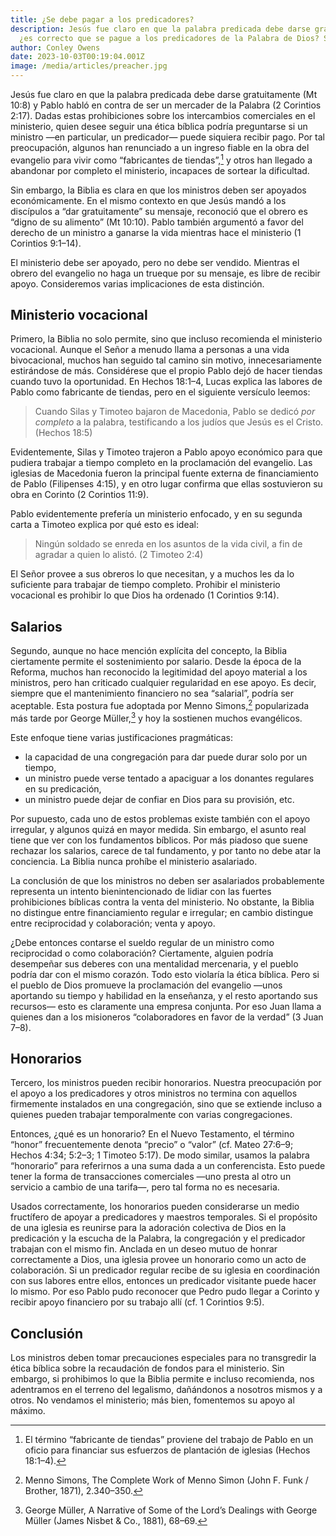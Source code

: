 ```yaml
---
title: ¿Se debe pagar a los predicadores?
description: Jesús fue claro en que la palabra predicada debe darse gratuitamente, así que
  ¿es correcto que se pague a los predicadores de la Palabra de Dios? Sí. Como explica este artículo.
author: Conley Owens
date: 2023-10-03T00:19:04.001Z
image: /media/articles/preacher.jpg
---
```


<podcast-player id="1wpCgDM5Xk97RKrNg0Tefa"></podcast-player>


Jesús fue claro en que la palabra predicada debe darse gratuitamente (Mt 10:8) y Pablo habló en contra de ser un mercader de la Palabra (2 Corintios 2:17). Dadas estas prohibiciones sobre los intercambios comerciales en el ministerio, quien desee seguir una ética bíblica podría preguntarse si un ministro —en particular, un predicador— puede siquiera recibir pago. Por tal preocupación, algunos han renunciado a un ingreso fiable en la obra del evangelio para vivir como “fabricantes de tiendas”,[^1] y otros han llegado a abandonar por completo el ministerio, incapaces de sortear la dificultad.

Sin embargo, la Biblia es clara en que los ministros deben ser apoyados económicamente. En el mismo contexto en que Jesús mandó a los discípulos a “dar gratuitamente” su mensaje, reconoció que el obrero es “digno de su alimento” (Mt 10:10). Pablo también argumentó a favor del derecho de un ministro a ganarse la vida mientras hace el ministerio (1 Corintios 9:1–14).

El ministerio debe ser apoyado, pero no debe ser vendido. Mientras el obrero del evangelio no haga un trueque por su mensaje, es libre de recibir apoyo. Consideremos varias implicaciones de esta distinción.

## Ministerio vocacional

Primero, la Biblia no solo permite, sino que incluso recomienda el ministerio vocacional. Aunque el Señor a menudo llama a personas a una vida bivocacional, muchos han seguido tal camino sin motivo, innecesariamente estirándose de más. Considérese que el propio Pablo dejó de hacer tiendas cuando tuvo la oportunidad. En Hechos 18:1–4, Lucas explica las labores de Pablo como fabricante de tiendas, pero en el siguiente versículo leemos:

> Cuando Silas y Timoteo bajaron de Macedonia, Pablo se dedicó *por completo* a la palabra, testificando a los judíos que Jesús es el Cristo. (Hechos 18:5)

Evidentemente, Silas y Timoteo trajeron a Pablo apoyo económico para que pudiera trabajar a tiempo completo en la proclamación del evangelio. Las iglesias de Macedonia fueron la principal fuente externa de financiamiento de Pablo (Filipenses 4:15), y en otro lugar confirma que ellas sostuvieron su obra en Corinto (2 Corintios 11:9).

Pablo evidentemente prefería un ministerio enfocado, y en su segunda carta a Timoteo explica por qué esto es ideal:

> Ningún soldado se enreda en los asuntos de la vida civil, a fin de agradar a quien lo alistó. (2 Timoteo 2:4)

El Señor provee a sus obreros lo que necesitan, y a muchos les da lo suficiente para trabajar de tiempo completo. Prohibir el ministerio vocacional es prohibir lo que Dios ha ordenado (1 Corintios 9:14).

## Salarios

Segundo, aunque no hace mención explícita del concepto, la Biblia ciertamente permite el sostenimiento por salario. Desde la época de la Reforma, muchos han reconocido la legitimidad del apoyo material a los ministros, pero han criticado cualquier regularidad en ese apoyo. Es decir, siempre que el mantenimiento financiero no sea “salarial”, podría ser aceptable. Esta postura fue adoptada por Menno Simons,[^2] popularizada más tarde por George Müller,[^3] y hoy la sostienen muchos evangélicos.

Este enfoque tiene varias justificaciones pragmáticas:

* la capacidad de una congregación para dar puede durar solo por un tiempo,
* un ministro puede verse tentado a apaciguar a los donantes regulares en su predicación,
* un ministro puede dejar de confiar en Dios para su provisión, etc.

Por supuesto, cada uno de estos problemas existe también con el apoyo irregular, y algunos quizá en mayor medida. Sin embargo, el asunto real tiene que ver con los fundamentos bíblicos. Por más piadoso que suene rechazar los salarios, carece de tal fundamento, y por tanto no debe atar la conciencia. La Biblia nunca prohíbe el ministerio asalariado.

La conclusión de que los ministros no deben ser asalariados probablemente representa un intento bienintencionado de lidiar con las fuertes prohibiciones bíblicas contra la venta del ministerio. No obstante, la Biblia no distingue entre financiamiento regular e irregular; en cambio distingue entre reciprocidad y colaboración; venta y apoyo.

¿Debe entonces contarse el sueldo regular de un ministro como reciprocidad o como colaboración? Ciertamente, alguien podría desempeñar sus deberes con una mentalidad mercenaria, y el pueblo podría dar con el mismo corazón. Todo esto violaría la ética bíblica. Pero si el pueblo de Dios promueve la proclamación del evangelio —unos aportando su tiempo y habilidad en la enseñanza, y el resto aportando sus recursos— esto es claramente una empresa conjunta. Por eso Juan llama a quienes dan a los misioneros “colaboradores en favor de la verdad” (3 Juan 7–8).

## Honorarios

Tercero, los ministros pueden recibir honorarios. Nuestra preocupación por el apoyo a los predicadores y otros ministros no termina con aquellos firmemente instalados en una congregación, sino que se extiende incluso a quienes pueden trabajar temporalmente con varias congregaciones.

Entonces, ¿qué es un honorario? En el Nuevo Testamento, el término “honor” frecuentemente denota “precio” o “valor” (cf. Mateo 27:6–9; Hechos 4:34; 5:2–3; 1 Timoteo 5:17). De modo similar, usamos la palabra “honorario” para referirnos a una suma dada a un conferencista. Esto puede tener la forma de transacciones comerciales —uno presta al otro un servicio a cambio de una tarifa—, pero tal forma no es necesaria.

Usados correctamente, los honorarios pueden considerarse un medio fructífero de apoyar a predicadores y maestros temporales. Si el propósito de una iglesia es reunirse para la adoración colectiva de Dios en la predicación y la escucha de la Palabra, la congregación y el predicador trabajan con el mismo fin. Anclada en un deseo mutuo de honrar correctamente a Dios, una iglesia provee un honorario como un acto de colaboración. Si un predicador regular recibe de su iglesia en coordinación con sus labores entre ellos, entonces un predicador visitante puede hacer lo mismo. Por eso Pablo pudo reconocer que Pedro pudo llegar a Corinto y recibir apoyo financiero por su trabajo allí (cf. 1 Corintios 9:5).

## Conclusión

Los ministros deben tomar precauciones especiales para no transgredir la ética bíblica sobre la recaudación de fondos para el ministerio. Sin embargo, si prohibimos lo que la Biblia permite e incluso recomienda, nos adentramos en el terreno del legalismo, dañándonos a nosotros mismos y a otros. No vendamos el ministerio; más bien, fomentemos su apoyo al máximo.


[^1]: El término “fabricante de tiendas” proviene del trabajo de Pablo en un oficio para financiar sus esfuerzos de plantación de iglesias (Hechos 18:1–4).
[^2]: Menno Simons, The Complete Work of Menno Simon (John F. Funk / Brother, 1871), 2.340–350.
[^3]: George Müller, A Narrative of Some of the Lord’s Dealings with George Müller (James Nisbet & Co., 1881), 68–69.
